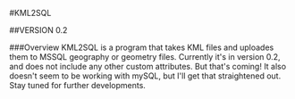#KML2SQL

##VERSION 0.2

###Overview
KML2SQL is a program that takes KML files and uploades them to MSSQL geography or geometry files. Currently it's in version 0.2, and does not include any other custom attributes. But that's coming!
It also doesn't seem to be working with mySQL, but I'll get that straightened out.
Stay tuned for further developments.
  
